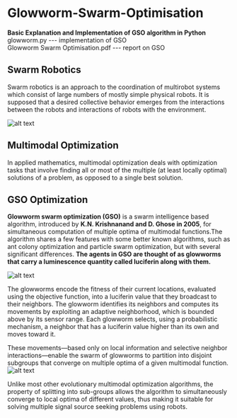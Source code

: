 # Glowworm-Swarm-Optimisation

**Basic Explanation and Implementation of GSO algorithm in Python**<br />
glowworm.py --- implementation of GSO<br />
Glowworm Swarm Optimisation.pdf --- report on GSO

## Swarm Robotics

Swarm robotics is an approach to the coordination of multirobot systems which consist of large numbers of mostly simple physical robots. It is supposed that a desired collective behavior emerges from the interactions between the robots and interactions of robots with the environment.

![alt text](http://i.vimeocdn.com/video/554172311_1920.jpg)


## Multimodal Optimization 

In applied mathematics, multimodal optimization deals with optimization tasks that involve finding all or most of the multiple (at least locally optimal) solutions of a problem, as opposed to a single best solution.

## GSO Optimization

**Glowworm swarm optimization (GSO)** is a swarm intelligence based algorithm, introduced by **K.N. Krishnanand and D. Ghose in 2005**, for simultaneous computation of multiple optima of multimodal functions.The algorithm shares a few features with some better known algorithms, such as ant colony optimization and particle swarm optimization, but with several significant differences. **The agents in GSO are thought of as glowworms that carry a luminescence quantity called luciferin along with them.**

![alt text](https://i.ytimg.com/vi/HCwXodKwiWQ/hqdefault.jpg "Glowworm")

The glowworms encode the fitness of their current locations, evaluated using the objective function, into a luciferin value that they broadcast to their neighbors. The glowworm identifies its neighbors and computes its movements by exploiting an adaptive neighborhood, which is bounded above by its sensor range. Each glowworm selects, using a probabilistic mechanism, a neighbor that has a luciferin value higher than its own and moves toward it. 

These movements—based only on local information and selective neighbor interactions—enable the swarm of glowworms to partition into disjoint subgroups that converge on multiple optima of a given multimodal function. 
![alt text](https://varunrajk.gitlab.io/images/gsomain.png)


Unlike most other evolutionary multimodal optimization algorithms, the property of splitting into sub-groups allows the algorithm to simultaneously converge to local optima of different values, thus making it suitable for solving multiple signal source seeking problems using robots.




